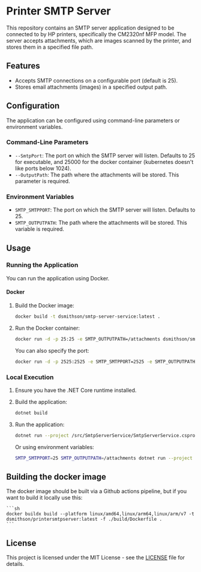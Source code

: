 # Printer SMTP Server

This repository contains an SMTP server application designed to be connected to by HP printers, specifically the CM2320nf MFP model. The server accepts attachments, which are images scanned by the printer, and stores them in a specified file path.

## Features

- Accepts SMTP connections on a configurable port (default is 25).
- Stores email attachments (images) in a specified output path.

## Configuration

The application can be configured using command-line parameters or environment variables.

### Command-Line Parameters

- `--SmtpPort`: The port on which the SMTP server will listen. Defaults to 25 for executable, and 25000 for the docker container (kubernetes doesn't like ports below 1024).
- `--OutputPath`: The path where the attachments will be stored. This parameter is required.

### Environment Variables

- `SMTP_SMTPPORT`: The port on which the SMTP server will listen. Defaults to 25.
- `SMTP_OUTPUTPATH`: The path where the attachments will be stored. This variable is required.

## Usage

### Running the Application

You can run the application using Docker.

#### Docker

1. Build the Docker image:

    ```sh
    docker build -t dsmithson/smtp-server-service:latest .
    ```

2. Run the Docker container:

    ```sh
    docker run -d -p 25:25 -e SMTP_OUTPUTPATH=/attachments dsmithson/smtp-server-service:latest
    ```

    You can also specify the port:

    ```sh
    docker run -d -p 2525:2525 -e SMTP_SMTPPORT=2525 -e SMTP_OUTPUTPATH=/attachments dsmithson/smtp-server-service:latest
    ```

### Local Execution

1. Ensure you have the .NET Core runtime installed.
2. Build the application:

    ```sh
    dotnet build
    ```

3. Run the application:

    ```sh
    dotnet run --project /src/SmtpServerService/SmtpServerService.csproj --SmtpPort 25 --OutputPath /attachments
    ```

    Or using environment variables:

    ```sh
    SMTP_SMTPPORT=25 SMTP_OUTPUTPATH=/attachments dotnet run --project /src/SmtpServerService/SmtpServerService.csproj
    ```

## Building the docker image
The docker image should be built via a Github actions pipeline, but if you want to build it locally use this:

    ```sh
    docker buildx build --platform linux/amd64,linux/arm64,linux/arm/v7 -t dsmithson/printersmtpserver:latest -f ./build/Dockerfile .
    ```

## License

This project is licensed under the MIT License - see the [LICENSE](LICENSE) file for details.
